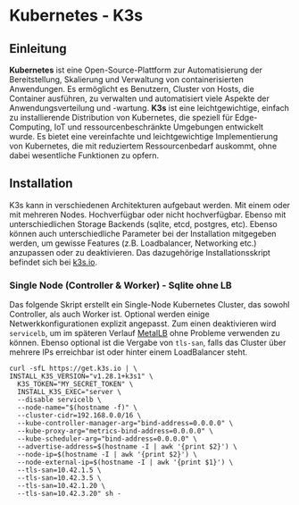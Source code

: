 # Kubernetes - K3s

## Einleitung
**Kubernetes** ist eine Open-Source-Plattform zur Automatisierung der Bereitstellung, Skalierung und Verwaltung von 
containerisierten Anwendungen. Es ermöglicht es Benutzern, Cluster von Hosts, die Container ausführen, zu verwalten 
und automatisiert viele Aspekte der Anwendungsverteilung und -wartung. **K3s** ist eine leichtgewichtige, einfach zu 
installierende Distribution von Kubernetes, die speziell für Edge-Computing, IoT und ressourcenbeschränkte Umgebungen 
entwickelt wurde. Es bietet eine vereinfachte und leichtgewichtige Implementierung von Kubernetes, die mit reduziertem 
Ressourcenbedarf auskommt, ohne dabei wesentliche Funktionen zu opfern.

## Installation
K3s kann in verschiedenen Architekturen aufgebaut werden. Mit einem oder mit mehreren Nodes. Hochverfügbar oder nicht
hochverfügbar. Ebenso mit unterschiedlichen Storage Backends (sqlite, etcd, postgres, etc). Ebenso können auch
unterschiedliche Parameter bei der Installation mitgegeben werden, um gewisse Features (z.B. Loadbalancer, Networking etc.)
anzupassen oder zu deaktivieren. Das dazugehörige Installationsskript befindet sich bei [k3s.io](https://k3s.io/).

### Single Node (Controller & Worker) - Sqlite ohne LB
Das folgende Skript erstellt ein Single-Node Kubernetes Cluster, das sowohl Controller, als auch Worker ist.
Optional werden einige Netwerkkonfigurationen explizit angepasst. Zum einen deaktivieren wird `servicelb`, um
im späteren Verlauf [MetalLB](https://metallb.universe.tf/) ohne Probleme verwenden zu können. Ebenso optional ist
die Vergabe von `tls-san`, falls das Cluster über mehrere IPs erreichbar ist oder hinter einem LoadBalancer steht.

```shell
curl -sfL https://get.k3s.io | \
INSTALL_K3S_VERSION="v1.28.1+k3s1" \
  K3S_TOKEN="MY_SECRET_TOKEN" \
  INSTALL_K3S_EXEC="server \
  --disable servicelb \
  --node-name="$(hostname -f)" \
  --cluster-cidr=192.168.0.0/16 \
  --kube-controller-manager-arg="bind-address=0.0.0.0" \
  --kube-proxy-arg="metrics-bind-address=0.0.0.0" \
  --kube-scheduler-arg="bind-address=0.0.0.0" \
  --advertise-address=$(hostname -I | awk '{print $2}') \
  --node-ip=$(hostname -I | awk '{print $2}') \
  --node-external-ip=$(hostname -I | awk '{print $1}') \
  --tls-san=10.42.1.5 \
  --tls-san=10.42.3.5 \
  --tls-san=10.42.1.20 \
  --tls-san=10.42.3.20" sh -
```

